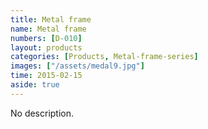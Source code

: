 ```yaml
---
title: Metal frame
name: Metal frame
numbers: [D-010]
layout: products
categories: [Products, Metal-frame-series]
images: ["/assets/medal9.jpg"]
time: 2015-02-15
aside: true
---
```


No description.
